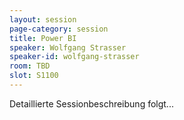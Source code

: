 ```yaml
---
layout: session
page-category: session
title: Power BI
speaker: Wolfgang Strasser
speaker-id: wolfgang-strasser
room: TBD
slot: S1100
---
```


Detaillierte Sessionbeschreibung folgt...